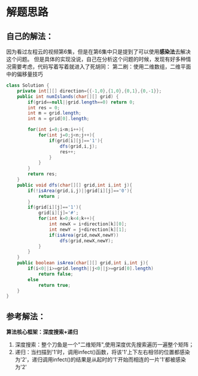 # 解题思路

## 自己的解法：
因为看过左程云的视频第6集，但是在第6集中只是提到了可以使用**感染法**去解决这个问题。
但是具体的实现没说，自己在分析这个问题的时候，发现有好多种情况需要考虑，代码写着写着就进入了死胡同：
第二刷：使用二维数组，二维平面中的偏移量技巧
```java
class Solution {
    private int[][] direction={{-1,0},{1,0},{0,1},{0,-1}};
    public int numIslands(char[][] grid) {
        if(grid==null||grid.length==0) return 0;
        int res = 0;
        int m = grid.length;
        int n = grid[0].length;

        for(int i=0;i<m;i++){
            for(int j=0;j<n;j++){
                if(grid[i][j]=='1'){
                    dfs(grid,i,j);
                    res++;
                }
            }
        }
        return res;
    }
    public void dfs(char[][] grid,int i,int j){
        if(!isArea(grid,i,j)||grid[i][j]=='0'){
            return ;
        }
        if(grid[i][j]=='1'){
            grid[i][j]='#';
            for(int k=0;k<4;k++){
                int newX = i+direction[k][0];
                int newY = j+direction[k][1];
                if(isArea(grid,newX,newY))
                    dfs(grid,newX,newY);
            }
        }
    }
    public boolean isArea(char[][] grid,int i,int j){
        if(i<0||i>=grid.length||j<0||j>=grid[0].length)
            return false;
        else
            return true;
    }
}
```

## 参考解法：
**算法核心框架：深度搜索+递归**
1. 深度搜索：整个刀鱼是一个"二维矩阵",使用深度优先搜索遍历一遍整个矩阵；
2. 递归：当扫描到'1'时，调用infect()函数，将该'1'上下左右相邻的位置都感染为'2'，递归调用infect()的结果是从起时的'1'开始而相连的一片'1'都被感染为'2'

